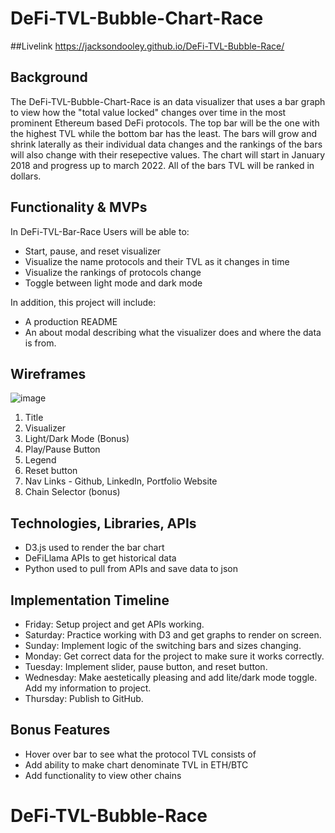 # DeFi-TVL-Bubble-Chart-Race

##Livelink
https://jacksondooley.github.io/DeFi-TVL-Bubble-Race/

## Background
The DeFi-TVL-Bubble-Chart-Race is an data visualizer that uses a bar graph to view how the "total value locked" changes over time in the most prominent Ethereum based DeFi protocols. The top bar will be the one with the highest TVL while the bottom bar has the least. The bars will grow and shrink laterally as their individual data changes and the rankings of the bars will also change with their resepective values. The chart will start in January 2018 and progress up to march 2022. All of the bars TVL will be ranked in dollars.

## Functionality & MVPs
In DeFi-TVL-Bar-Race Users will be able to:
* Start, pause, and reset visualizer
* Visualize the name protocols and their TVL as it changes in time
* Visualize the rankings of protocols change
* Toggle between light mode and dark mode
        
In addition, this project will include:
* A production README
* An about modal describing what the visualizer does and where the data is from.

## Wireframes

![image](https://user-images.githubusercontent.com/98548701/161294214-e5326ec8-a684-4e7b-87ee-f35461c46dd0.png)

1. Title
2. Visualizer
3. Light/Dark Mode (Bonus)
4. Play/Pause Button
5. Legend
6. Reset button
7. Nav Links - Github, LinkedIn, Portfolio Website
8. Chain Selector (bonus)

## Technologies, Libraries, APIs
* D3.js used to render the bar chart
* DeFiLlama APIs to get historical data
* Python used to pull from APIs and save data to json

## Implementation Timeline
* Friday: Setup project and get APIs working.
* Saturday: Practice working with D3 and get graphs to render on screen.
* Sunday: Implement logic of the switching bars and sizes changing.
* Monday: Get correct data for the project to make sure it works correctly.
* Tuesday: Implement slider, pause button, and reset button.
* Wednesday: Make aestetically pleasing and add lite/dark mode toggle. Add my information to project.
* Thursday: Publish to GitHub.

## Bonus Features
* Hover over bar to see what the protocol TVL consists of
* Add ability to make chart denominate TVL in ETH/BTC
* Add functionality to view other chains
# DeFi-TVL-Bubble-Race

